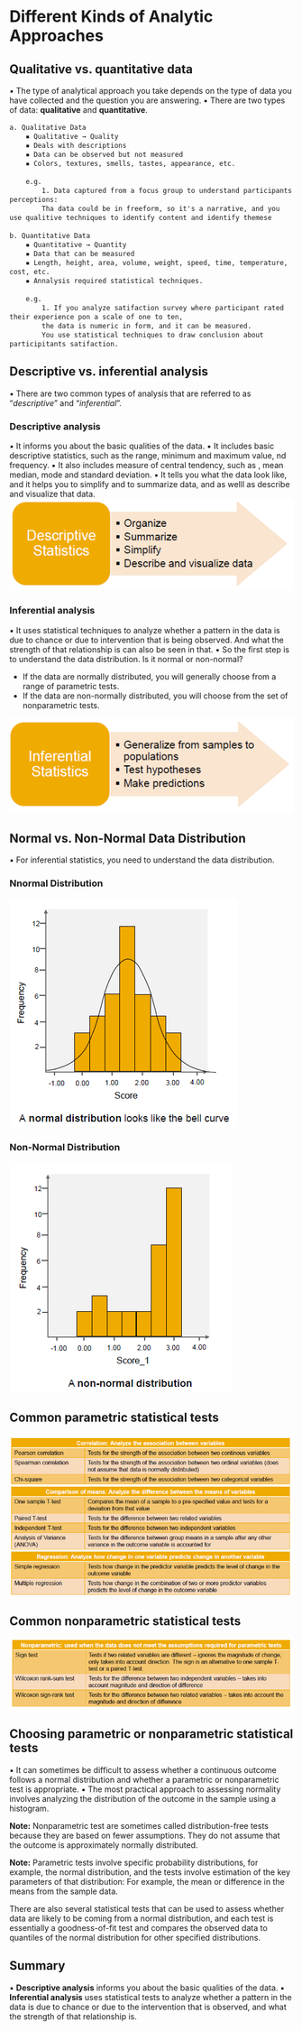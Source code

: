 # Different Kinds of Analytic Approaches

## Qualitative vs. quantitative data

▪ The type of analytical approach you take depends on the type of data you have collected and the question
you are answering.
▪ There are two types of data: **qualitative** and **quantitative**.

    a. Qualitative Data
        ▪ Qualitative → Quality
        ▪ Deals with descriptions
        ▪ Data can be observed but not measured
        ▪ Colors, textures, smells, tastes, appearance, etc.
        
        e.g.
            1. Data captured from a focus group to understand participants perceptions: 
            Tha data could be in freeform, so it's a narrative, and you use qualitive techniques to identify content and identify themese

    b. Quantitative Data
        ▪ Quantitative → Quantity
        ▪ Data that can be measured
        ▪ Length, height, area, volume, weight, speed, time, temperature, cost, etc.
        ▪ Annalysis required statistical techniques.

        e.g.
            1. If you analyze satifaction survey where participant rated their experience pon a scale of one to ten, 
            the data is numeric in form, and it can be measured.
            You use statistical techniques to draw conclusion about participitants satifaction.

## Descriptive vs. inferential analysis

▪ There are two common types of analysis that are referred to as “_descriptive_” and “_inferential_”.

### Descriptive analysis

▪ It informs you about the basic qualities of the data.
▪ It includes basic descriptive statistics, such as the range, minimum and maximum value, nd frequency.
▪ It also includes measure of central tendency, such as , mean median, mode and standard deviation.
▪ It tells you what the data look like, and it helps you to simplify and to summarize data, and as welll as describe and visualize that data.
![Descriptive Analysis](DescriptiveAnalysis.png)

### Inferential analysis

▪ It uses statistical techniques to analyze whether a pattern in the data is due to chance or due to intervention that is being observed. And what the strength of that relationship is can also be seen in that.
▪ So the first step is to understand the data distribution. Is it normal or non-normal?

* If the data are normally distributed, you will generally choose from a range of parametric tests.
* If the data are non-normally distributed, you will choose from the set of nonparametric tests.

![Inferential Analysis](InferentialAnalysis.png)

## Normal vs. Non-Normal Data Distribution

▪ For inferential statistics, you need to understand the data distribution.

### Nnormal Distribution

![Normal Distribution](NormalDistribution.png)

### Non-Normal Distribution

![Non-Normal Distribution](NonNormalDistribution.png)

## Common parametric statistical tests

![Parametric Statistical Tests](ParametricStatisticalTests.png)

## Common nonparametric statistical tests

![NonParametric Statistical Tests](NonParametricStatisticalTests.png)

## Choosing parametric or nonparametric statistical tests

▪ It can sometimes be difficult to assess whether a
continuous outcome follows a normal distribution and
whether a parametric or nonparametric test is
appropriate.
▪ The most practical approach to assessing normality
involves analyzing the distribution of the outcome in
the sample using a histogram.

**Note:** Nonparametric test are sometimes called distribution-free tests because they are based on fewer assumptions. They do not assume that the outcome is approximately normally distributed.

**Note:** Parametric tests involve specific probability distributions, for example, the normal distribution, and the tests involve estimation of the key parameters of that distribution:
For example, the mean or difference in the means from the sample data.

There are also several statistical tests that can be used to assess whether data are likely to be coming from a normal distribution, and each test is essentially a goodness-of-fit test and compares the observed data to quantiles of the normal distribution for other specified distributions.

## Summary

▪ **Descriptive analysis** informs you about the basic qualities of the data.
▪ **Inferential analysis** uses statistical tests to analyze whether a pattern in the data is due to chance or due to the intervention that is observed, and what the strength of that relationship is.
